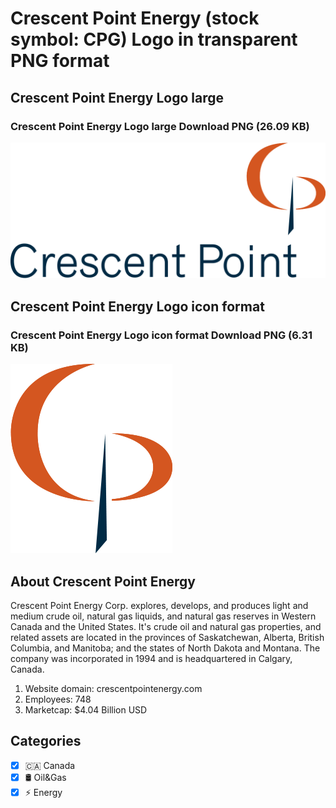# Crescent Point Energy (stock symbol: CPG) Logo in transparent PNG format

## Crescent Point Energy Logo large

### Crescent Point Energy Logo large Download PNG (26.09 KB)

![Crescent Point Energy Logo large Download PNG (26.09 KB)](/img/orig/CPG_BIG-6f99c3b9.png)

## Crescent Point Energy Logo icon format

### Crescent Point Energy Logo icon format Download PNG (6.31 KB)

![Crescent Point Energy Logo icon format Download PNG (6.31 KB)](/img/orig/CPG-6633ae4e.png)

## About Crescent Point Energy

Crescent Point Energy Corp. explores, develops, and produces light and medium crude oil, natural gas liquids, and natural gas reserves in Western Canada and the United States. It's crude oil and natural gas properties, and related assets are located in the provinces of Saskatchewan, Alberta, British Columbia, and Manitoba; and the states of North Dakota and Montana. The company was incorporated in 1994 and is headquartered in Calgary, Canada.

1. Website domain: crescentpointenergy.com
2. Employees: 748
3. Marketcap: $4.04 Billion USD


## Categories
- [x] 🇨🇦 Canada
- [x] 🛢 Oil&Gas
- [x] ⚡ Energy
